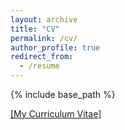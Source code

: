 ```yaml
---
layout: archive
title: "CV"
permalink: /cv/
author_profile: true
redirect_from:
  - /resume
---
```


{% include base_path %}

[[My Curriculum Vitae]](https://docs.google.com/document/d/1xrEgFsV-10dTB4MUhh9zHrOhQNz7A5sbcGpF0XMciWE/edit?usp=sharing)








